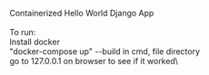Containerized Hello World Django App\
\
To run:\
Install docker\
"docker-compose up" --build in cmd, file directory\
go to 127.0.0.1 on browser to see if it worked\


